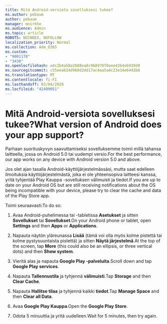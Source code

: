 ```yaml
---
title: Mitä Android-versiota sovelluksesi tukee?
ms.author: pebaum
author: pebaum
manager: mnirkhe
ms.audience: Admin
ms.topic: article
ROBOTS: NOINDEX, NOFOLLOW
localization_priority: Normal
ms.collection: Adm_O365
ms.custom:
- "9001178"
- "3430"
ms.openlocfilehash: a4c2b4a58a2688ea8c968970f0aee4264eb939d9
ms.sourcegitcommit: c55eea624d960d2dd17ac4aa5a4c23e34e6443b8
ms.translationtype: MT
ms.contentlocale: fi-FI
ms.lasthandoff: 03/04/2020
ms.locfileid: "42409051"
---
```

# <a name="what-version-of-android-does-your-app-support"></a><span data-ttu-id="39e95-102">Mitä Android-versiota sovelluksesi tukee?</span><span class="sxs-lookup"><span data-stu-id="39e95-102">What version of Android does your app support?</span></span>

<span data-ttu-id="39e95-103">Parhaan suorituskyvyn saavuttamiseksi sovelluksemme toimii millä tahansa laitteella, jossa on Android 5.0 tai uudempi versio.</span><span class="sxs-lookup"><span data-stu-id="39e95-103">For the best performance, our app works on any device with Android version 5.0 and above.</span></span>

<span data-ttu-id="39e95-104">Jos olet ajan tasalla Android-käyttöjärjestelmässäsi, mutta saat edelleen ilmoituksia käyttöjärjestelmästä, joka ei ole yhteensopiva laitteesi kanssa, yritä tyhjentää Play Kauppa -sovelluksen välimuisti ja tiedot.</span><span class="sxs-lookup"><span data-stu-id="39e95-104">If you are up to date on your Android OS but are still receiving notifications about the OS being incompatible with your device, please try to clear the cache and data of the Play Store app.</span></span>

<span data-ttu-id="39e95-105">Toimi seuraavasti:</span><span class="sxs-lookup"><span data-stu-id="39e95-105">To do so:</span></span> 

1. <span data-ttu-id="39e95-106">Avaa Android-puhelimessa tai -tabletissa **Asetukset** ja sitten **Sovellukset** tai **Sovellukset**.</span><span class="sxs-lookup"><span data-stu-id="39e95-106">On your Android phone or tablet, open **Settings** and then **Apps** or **Applications**.</span></span>

2. <span data-ttu-id="39e95-107">Napauta näytön yläreunassa **Lisää** (tämä voi olla myös kolme pistettä tai kolme pystysuuntaista pistettä) ja sitten **Näytä järjestelmä**.</span><span class="sxs-lookup"><span data-stu-id="39e95-107">At the top of the screen, tap **More** (this could also be an ellipsis, or three vertical dots) and then **Show system**.</span></span> 

3. <span data-ttu-id="39e95-108">Vieritä alas ja napauta **Google Play -palveluita**.</span><span class="sxs-lookup"><span data-stu-id="39e95-108">Scroll down and tap **Google Play services**.</span></span> 

4. <span data-ttu-id="39e95-109">Napauta **Tallennustila** ja tyhjennä **välimuisti**.</span><span class="sxs-lookup"><span data-stu-id="39e95-109">Tap **Storage** and then **Clear Cache**.</span></span> 

5. <span data-ttu-id="39e95-110">Napauta **Hallitse tilaa** ja tyhjennä kaikki **tiedot**.</span><span class="sxs-lookup"><span data-stu-id="39e95-110">Tap **Manage Space** and then **Clear all Data**.</span></span> 

6. <span data-ttu-id="39e95-111">Avaa **Google Play Kauppa**.</span><span class="sxs-lookup"><span data-stu-id="39e95-111">Open the **Google Play Store**.</span></span> 

7. <span data-ttu-id="39e95-112">Odota 5 minuuttia ja yritä uudelleen.</span><span class="sxs-lookup"><span data-stu-id="39e95-112">Wait for 5 minutes, then try again.</span></span> 